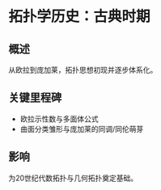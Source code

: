 # 拓扑学历史：古典时期

## 概述

从欧拉到庞加莱，拓扑思想初现并逐步体系化。

## 关键里程碑

- 欧拉示性数与多面体公式
- 曲面分类雏形与庞加莱的同调/同伦萌芽

## 影响

为20世纪代数拓扑与几何拓扑奠定基础。
